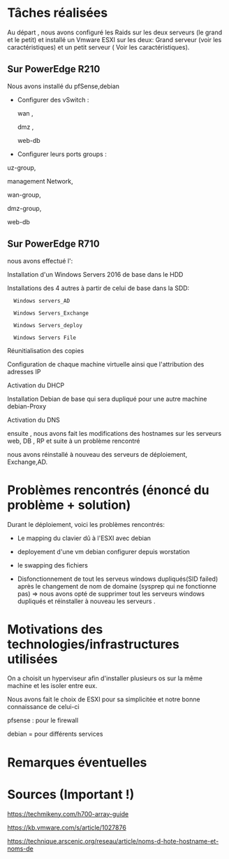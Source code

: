 # Tâches réalisées

Au départ , nous avons configuré les Raids sur les deux serveurs  (le grand et le petit) et installé un Vmware ESXI sur les deux: Grand serveur (voir les caractéristiques) et un petit serveur ( Voir les caractéristiques).

 ## Sur PowerEdge R210

Nous avons installé du pfSense,debian

- Configurer des vSwitch : 

  wan  ,
  
  dmz , 
  
  web-db  

- Configurer leurs ports groups : 
 
 uz-group,
  
  management Network,
  
  wan-group,
  
  dmz-group,
  
  web-db


## Sur PowerEdge R710

nous avons effectué  l': 

  Installation d'un Windows Servers 2016 de base dans le HDD
  
  Installations des 4 autres  à  partir de celui de base dans la SDD:
 
      Windows servers_AD
 
      Windows Servers_Exchange
 
      Windows Servers_deploy 
 
      Windows Servers File
 
Réunitialisation  des copies 
 
Configuration de chaque machine virtuelle  ainsi que l'attribution des adresses IP  

Activation du  DHCP 
  
Installation Debian de base  qui sera dupliqué pour une autre machine  debian-Proxy 

Activation du DNS 

ensuite , nous avons fait les modifications des hostnames sur les serveurs  web, DB , RP et  suite à un problème rencontré 

nous avons réinstallé  à nouveau des serveurs de déploiement, Exchange,AD.


# Problèmes rencontrés (énoncé du problème + solution)

Durant le déploiement, voici les problèmes rencontrés:

- Le mapping du clavier dû à l'ESXI avec debian 

- deployement d'une vm debian configurer depuis worstation

- le  swapping des fichiers

- Disfonctionnement de tout les serveus windows dupliqués(SID failed) après le changement de nom de domaine (sysprep qui ne fonctionne pas) =>  nous avons opté de supprimer tout les serveurs windows dupliqués et  réinstaller à nouveau les serveurs .
 

# Motivations des technologies/infrastructures utilisées

On a choisit un hyperviseur afin d'installer plusieurs os sur la même machine et les isoler entre eux.

Nous avons fait le choix de ESXI pour sa simplicitée et notre bonne connaissance de celui-ci

pfsense : pour le firewall

debian = pour différents services

# Remarques éventuelles

# Sources (Important !)
https://techmikeny.com/h700-array-guide

https://kb.vmware.com/s/article/1027876

https://technique.arscenic.org/reseau/article/noms-d-hote-hostname-et-noms-de

